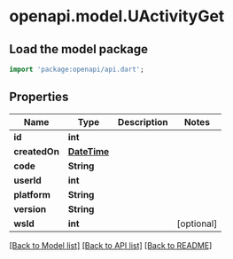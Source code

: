 # openapi.model.UActivityGet

## Load the model package
```dart
import 'package:openapi/api.dart';
```

## Properties
Name | Type | Description | Notes
------------ | ------------- | ------------- | -------------
**id** | **int** |  | 
**createdOn** | [**DateTime**](DateTime.md) |  | 
**code** | **String** |  | 
**userId** | **int** |  | 
**platform** | **String** |  | 
**version** | **String** |  | 
**wsId** | **int** |  | [optional] 

[[Back to Model list]](../README.md#documentation-for-models) [[Back to API list]](../README.md#documentation-for-api-endpoints) [[Back to README]](../README.md)


